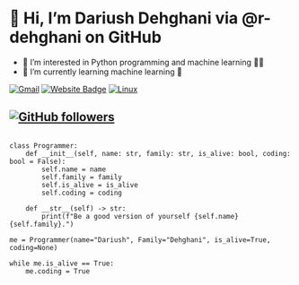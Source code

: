# 👋 Hi, I’m **Dariush Dehghani** via @r-dehghani on GitHub
- 👀 I’m interested in Python programming and machine learning :man_technologist:
- 🌱 I’m currently learning machine learning :brain:

[![Gmail](https://img.shields.io/badge/-Gmail-c14438?style=flat&logo=Gmail&logoColor=white)](mailto:r.dehghani.90@gmail.com)
[![Website Badge](https://img.shields.io/badge/-Website-c14438?style=flat&logo=Google-Chrome&logoColor=white&link=http://www.yakhdoon.ir)](http://www.yakhdoon.ir)
[![Linux](https://svgshare.com/i/Zhy.svg)](https://svgshare.com/i/Zhy.svg)
<!-- [![PyPI download month](https://img.shields.io/pypi/dm/ansicolortags.svg)](https://pypi.python.org/pypi/ansicolortags/) -->
[![GitHub followers](https://img.shields.io/github/followers/r-dehghani.svg?style=social&label=Follow&maxAge=2592000)](https://github.com/r-dehghani?tab=followers)
---

```

class Programmer:
    def __init__(self, name: str, family: str, is_alive: bool, coding: bool = False):
        self.name = name
        self.family = family
        self.is_alive = is_alive
        self.coding = coding
    
    def __str__(self) -> str:
        print(f"Be a good version of yourself {self.name} {self.family}.")

me = Programmer(name="Dariush", Family="Dehghani", is_alive=True, coding=None)

while me.is_alive == True:
    me.coding = True
```

<!---
r-dehghani/r-dehghani is a ✨ special ✨ repository because its `README.md` (this file) appears on your GitHub profile.
You can click the Preview link to take a look at your changes.
--->
